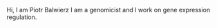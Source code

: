 Hi, I am Piotr Balwierz
I am a genomicist and I work on gene expression regulation.

<!---
balwierz/balwierz is a ✨ special ✨ repository because its `README.md` (this file) appears on your GitHub profile.
You can click the Preview link to take a look at your changes.
--->
